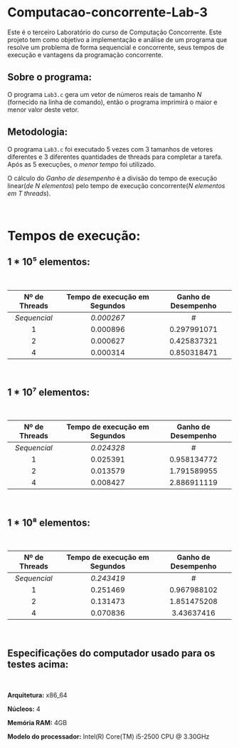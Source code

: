 # Computacao-concorrente-Lab-3

Este é o terceiro Laboratório do curso de Computação Concorrente. Este projeto tem como objetivo a implementação e análise de um programa que resolve um problema de forma sequencial e concorrente, seus tempos de execução e vantagens da programação concorrente. 


## Sobre o programa:

O programa `Lab3.c` gera um vetor de números reais de tamanho *N* (fornecido na linha de comando), então o programa imprimirá o maior e menor valor deste vetor.

## Metodologia:

O programa `Lab3.c` foi executado 5 vezes com 3 tamanhos de vetores  diferentes e 3 diferentes quantidades de threads para completar a tarefa. Após as 5 execuções, o *menor tempo* foi utilizado. 

O cálculo do *Ganho de desempenho* é a divisão do tempo de execução linear(*de N elementos*) pelo tempo de execução concorrente(*N elementos em T threads*). 


<br/>

# Tempos de execução:


## 1 * 10⁵ elementos:

<br/>


| Nº de Threads |  Tempo de execução em Segundos  | Ganho de Desempenho|
|     :---:     |               :---:             |        :---:       |                           
|  *Sequencial* |               *0.000267*        |         *#*        |
| 1             |               0.000896          |    0.297991071     |
| 2             |               0.000627          |    0.425837321     |
| 4             |               0.000314          |    0.850318471     |

<br/>


## 1 * 10⁷ elementos:

<br/>


| Nº de Threads |  Tempo de execução em Segundos  | Ganho de Desempenho |
|     :---:     |               :---:             |        :---:        |                           
|  *Sequencial* |               *0.024328*        |         *#*         |
| 1             |               0.025391          |    0.958134772      |
| 2             |               0.013579          |    1.791589955      |
| 4             |               0.008427          |    2.886911119      |




<br/>

## 1 * 10⁸ elementos:

<br/>


| Nº de Threads |  Tempo de execução em Segundos  | Ganho de Desempenho |
|     :---:     |               :---:             |        :---:        |                           
|  *Sequencial* |               *0.243419*        |         *#*         |
| 1             |               0.251469          |    0.967988102      |
| 2             |               0.131473          |    1.851475208      |
| 4             |               0.070836          |    3.43637416       |


<br/>


## Especificações do computador usado para os testes acima:

<br/>

**Arquitetura:** x86_64

**Núcleos:** 4

**Memória RAM:** 4GB

**Modelo do processador:** Intel(R) Core(TM) i5-2500 CPU @ 3.30GHz


